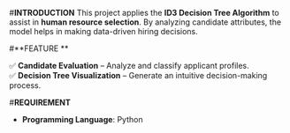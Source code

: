 #**INTRODUCTION**
This project applies the **ID3 Decision Tree Algorithm** to assist in **human resource selection**. By analyzing candidate attributes, the model helps in making data-driven hiring decisions. 

#**FEATURE **

✅ **Candidate Evaluation** – Analyze and classify applicant profiles.  
✅ **Decision Tree Visualization** – Generate an intuitive decision-making process.  

#**REQUIREMENT**
- **Programming Language**: Python  
